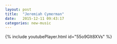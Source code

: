 ```yaml
---
layout: post
title:  "Jeremiah Cymerman"
date:   2015-12-11 09:43:17
categories: new-music
---
```

{% include youtubePlayer.html id="55o9Glt8XVs" %}
